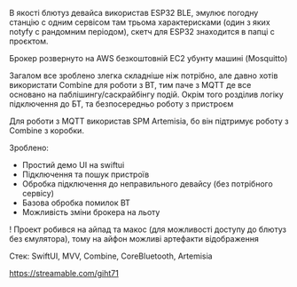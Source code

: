 
В якості блютуз девайса використав ESP32 BLE, эмулює погодну станцію с одним сервісом там трьома характерисками (один з яких notyfy с рандомним періодом), скетч для ESP32 знаходится в папці с проєктом.

Брокер розвернуто на AWS безкоштовній EC2 убунту машині (Mosquitto)

Загалом все зроблено злегка складніше ніж потрібно, але давно хотів використати Combine для роботи з BT, тим паче з MQTT де все основано на паблішингу/саскрайбінгу подій.
Окрім того розділив логіку підключення до БТ, та безпосередньо роботу з пристроєм

Для роботи з MQTT використав SPM Artemisia, бо він підтримує роботу з Combine з коробки. 

Зроблено:
- Простий демо UI на swiftui
- Підключення та пошук пристроїв
- Обробка підключення до неправильного девайсу (без потрібного сервісу)
- Базова обробка помилок BT
- Можливість зміни брокера на льоту

!
Проект робився на айпад та макос (для можливості доступу до блютуз без ємулятора), тому на айфон можливі артефакти відображення


Стек:
SwiftUI, MVV, Combine, CoreBluetooth, Artemisia

https://streamable.com/giht71
